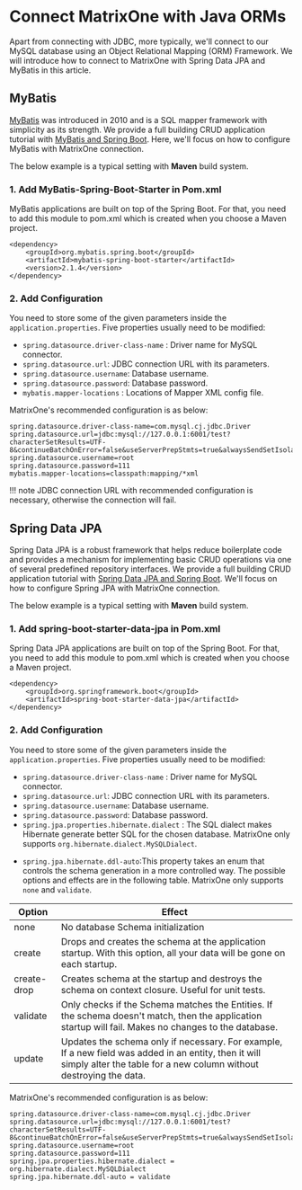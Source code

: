 # Connect MatrixOne with Java ORMs

Apart from connecting with JDBC, more typically, we'll connect to our MySQL database using an Object Relational Mapping (ORM) Framework. We will introduce how to connect to MatrixOne with Spring Data JPA and MyBatis in this article.

## MyBatis

[MyBatis](https://github.com/mybatis/mybatis-3) was introduced in 2010 and is a SQL mapper framework with simplicity as its strength. We provide a full building CRUD application tutorial with [MyBatis and Spring Boot](../../../Tutorial/springboot-mybatis-crud-demo.md). Here, we'll focus on how to configure MyBatis with MatrixOne connection.

The below example is a typical setting with **Maven** build system.

### 1. Add MyBatis-Spring-Boot-Starter in Pom.xml

MyBatis applications are built on top of the Spring Boot. For that, you need to add this module to pom.xml which is created when you choose a Maven project.

```
<dependency>
    <groupId>org.mybatis.spring.boot</groupId>
    <artifactId>mybatis-spring-boot-starter</artifactId>
    <version>2.1.4</version>
</dependency>
```

### 2. Add Configuration

You need to store some of the given parameters inside the `application.properties`. Five properties usually need to be modified:

- `spring.datasource.driver-class-name` : Driver name for MySQL connector.
- `spring.datasource.url`: JDBC connection URL with its parameters.
- `spring.datasource.username`: Database username.
- `spring.datasource.password`: Database password.
- `mybatis.mapper-locations` : Locations of Mapper XML config file.

MatrixOne's recommended configuration is as below:

```
spring.datasource.driver-class-name=com.mysql.cj.jdbc.Driver
spring.datasource.url=jdbc:mysql://127.0.0.1:6001/test?characterSetResults=UTF-8&continueBatchOnError=false&useServerPrepStmts=true&alwaysSendSetIsolation=false&useLocalSessionState=true&zeroDateTimeBehavior=CONVERT_TO_NULL&failoverReadOnly=false&serverTimezone=Asia/Shanghai&socketTimeout=30000
spring.datasource.username=root
spring.datasource.password=111
mybatis.mapper-locations=classpath:mapping/*xml
```

!!! note
    JDBC connection URL with recommended configuration is necessary, otherwise the connection will fail.

## Spring Data JPA

Spring Data JPA is a robust framework that helps reduce boilerplate code and provides a mechanism for implementing basic CRUD operations via one of several predefined repository interfaces. We provide a full building CRUD application tutorial with [Spring Data JPA and Spring Boot](../../../Tutorial/springboot-hibernate-crud-demo.md). We'll focus on how to configure Spring JPA with MatrixOne connection.

The below example is a typical setting with **Maven** build system.

### 1. Add spring-boot-starter-data-jpa in Pom.xml

Spring Data JPA applications are built on top of the Spring Boot. For that, you need to add this module to pom.xml which is created when you choose a Maven project.

```
<dependency>
    <groupId>org.springframework.boot</groupId>
    <artifactId>spring-boot-starter-data-jpa</artifactId>
</dependency>
```

### 2. Add Configuration

You need to store some of the given parameters inside the `application.properties`. Five properties usually need to be modified:

- `spring.datasource.driver-class-name` : Driver name for MySQL connector.
- `spring.datasource.url`: JDBC connection URL with its parameters.
- `spring.datasource.username`: Database username.
- `spring.datasource.password`: Database password.
- `spring.jpa.properties.hibernate.dialect` : The SQL dialect makes Hibernate generate better SQL for the chosen database. MatrixOne only supports `org.hibernate.dialect.MySQLDialect`.

* `spring.jpa.hibernate.ddl-auto`:This property takes an enum that controls the schema generation in a more controlled way. The possible options and effects are in the following table. MatrixOne only supports `none` and `validate`.

| Option      | Effect                                                       |
| ----------- | ------------------------------------------------------------ |
| none        | No database Schema initialization                            |
| create      | Drops and creates the schema at the application startup. With this option, all your data will be gone on each startup. |
| create-drop | Creates schema at the startup and destroys the schema on context closure. Useful for unit tests. |
| validate    | Only checks if the Schema matches the Entities. If the schema doesn't match, then the application startup will fail. Makes no changes to the database. |
| update      | Updates the schema only if necessary. For example, If a new field was added in an entity, then it will simply alter the table for a new column without destroying the data. |

MatrixOne's recommended configuration is as below:

```
spring.datasource.driver-class-name=com.mysql.cj.jdbc.Driver
spring.datasource.url=jdbc:mysql://127.0.0.1:6001/test?characterSetResults=UTF-8&continueBatchOnError=false&useServerPrepStmts=true&alwaysSendSetIsolation=false&useLocalSessionState=true&zeroDateTimeBehavior=CONVERT_TO_NULL&failoverReadOnly=false&serverTimezone=Asia/Shanghai&socketTimeout=30000
spring.datasource.username=root
spring.datasource.password=111
spring.jpa.properties.hibernate.dialect = org.hibernate.dialect.MySQLDialect
spring.jpa.hibernate.ddl-auto = validate
```
